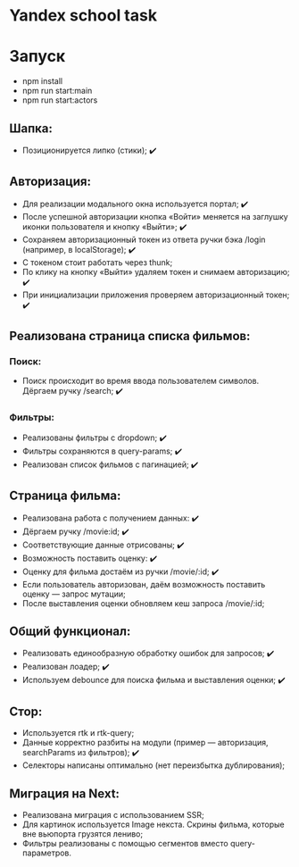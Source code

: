 # Yandex school task

# Запуск
- npm install
- npm run start:main
- npm run start:actors

## Шапка:

- Позиционируется липко (стики); :heavy_check_mark:

## Авторизация:

- Для реализации модального окна используется портал; :heavy_check_mark:
- После успешной авторизации кнопка «Войти» меняется на заглушку иконки пользователя и кнопку «Выйти»; :heavy_check_mark:
- Сохраняем авторизационный токен из ответа ручки бэка /login (например, в localStorage); :heavy_check_mark:
- С токеном стоит работать через thunk;
- По клику на кнопку «Выйти» удаляем токен и снимаем авторизацию; :heavy_check_mark:
- При инициализации приложения проверяем авторизационный токен; :heavy_check_mark:

## Реализована страница списка фильмов: 

### Поиск:
- Поиск происходит во время ввода пользователем символов. Дёргаем ручку /search; :heavy_check_mark:
### Фильтры:
- Реализованы фильтры с dropdown; :heavy_check_mark:
- Фильтры сохраняются в query-params; :heavy_check_mark:
- Реализован список фильмов с пагинацией; :heavy_check_mark:

## Страница фильма:

- Реализована работа с получением данных: :heavy_check_mark:
- Дёргаем ручку /movie:id; :heavy_check_mark:
- Соответствующие данные отрисованы; :heavy_check_mark:
- Возможность поставить оценку: :heavy_check_mark:
- Оценку для фильма достаём из ручки /movie/:id; :heavy_check_mark:
- Если пользователь авторизован, даём возможность поставить оценку — запрос мутации; 
- После выставления оценки обновляем кеш запроса /movie/:id; 

## Общий функционал:

- Реализовать единообразную обработку ошибок для запросов; :heavy_check_mark:
- Реализован лоадер; :heavy_check_mark:
- Используем debounce для поиска фильма и выставления оценки; :heavy_check_mark:

## Стор:

- Используется rtk и rtk-query;
- Данные корректно разбиты на модули (пример — авторизация, searchParams из фильтров); :heavy_check_mark:
- Селекторы написаны оптимально (нет переизбытка дублирования); 

## Миграция на Next:

- Реализована миграция с использованием SSR;
- Для картинок используется Image некста. Скрины фильма, которые вне вьюпорта грузятся лениво;
- Фильтры реализованы с помощью сегментов вместо query-параметров.